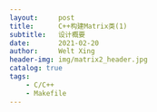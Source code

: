 ```yaml
---
layout:     post
title:      C++构建Matrix类(1)
subtitle:   设计概要
date:       2021-02-20
author:     Welt Xing
header-img: img/matrix2_header.jpg
catalog: true
tags:
    - C/C++
    - Makefile
---
```


